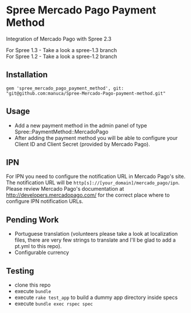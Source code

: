 Spree Mercado Pago Payment Method
=================================

Integration of Mercado Pago with Spree 2.3

For Spree 1.3 - Take a look a spree-1.3 branch  
For Spree 1.2 - Take a look a spree-1.2 branch

Installation
------------

```
gem 'spree_mercado_pago_payment_method', git: "git@github.com:manuca/Spree-Mercado-Pago-payment-method.git"
```

Usage
-----

- Add a new payment method in the admin panel of type Spree::PaymentMethod::MercadoPago
- After adding the payment method you will be able to configure your Client ID and Client Secret (provided by Mercado Pago).

IPN
---

For IPN you need to configure the notification URL in Mercado Pago's site. The notification URL will be `http[s]://[your_domain]/mercado_pago/ipn`. Please review Mercado Pago's documentation at http://developers.mercadopago.com/ for the correct place where to configure IPN notification URLs.


Pending Work
------------

- Portuguese translation (volunteers please take a look at localization files, there are very few strings to translate and I'll be glad to add a pt.yml to this repo).
- Configurable currency

Testing
-------

- clone this repo
- execute `bundle`
- execute `rake test_app` to build a dummy app directory inside specs
- execute `bundle exec rspec spec`
